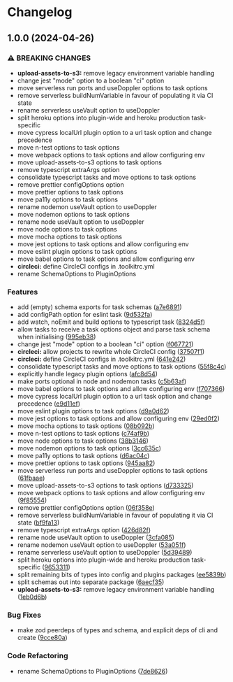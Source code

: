 # Changelog

## 1.0.0 (2024-04-26)


### ⚠ BREAKING CHANGES

* **upload-assets-to-s3:** remove legacy environment variable handling
* change jest "mode" option to a boolean "ci" option
* move serverless run ports and useDoppler options to task options
* remove serverless buildNumVariable in favour of populating it via CI state
* rename serverless useVault option to useDoppler
* split heroku options into plugin-wide and heroku production task-specific
* move cypress localUrl plugin option to a url task option and change precedence
* move n-test options to task options
* move webpack options to task options and allow configuring env
* move upload-assets-to-s3 options to task options
* remove typescript extraArgs option
* consolidate typescript tasks and move options to task options
* remove prettier configOptions option
* move prettier options to task options
* move pa11y options to task options
* rename nodemon useVault option to useDoppler
* move nodemon options to task options
* rename node useVault option to useDoppler
* move node options to task options
* move mocha options to task options
* move jest options to task options and allow configuring env
* move eslint plugin options to task options
* move babel options to task options and allow configuring env
* **circleci:** define CircleCI configs in .toolkitrc.yml
* rename SchemaOptions to PluginOptions

### Features

* add (empty) schema exports for task schemas ([a7e6891](https://github.com/Financial-Times/dotcom-tool-kit/commit/a7e68911148679be4138cb7ebf8ecc55b45a4e28))
* add configPath option for eslint task ([9d532fa](https://github.com/Financial-Times/dotcom-tool-kit/commit/9d532fa2f9438cf2b518a62fb3b306c071656429))
* add watch, noEmit and build options to typescript task ([8324d5f](https://github.com/Financial-Times/dotcom-tool-kit/commit/8324d5fec839d12b034f34ead35d62e441b60a8c))
* allow tasks to receive a task options object and parse task schema when initialising ([995eb38](https://github.com/Financial-Times/dotcom-tool-kit/commit/995eb386ce8f475c33f7edd7645b73cb57de25f8))
* change jest "mode" option to a boolean "ci" option ([f067721](https://github.com/Financial-Times/dotcom-tool-kit/commit/f0677219c15bac5da514fae6f1226317c5525e5d))
* **circleci:** allow projects to rewrite whole CircleCI config ([37507f1](https://github.com/Financial-Times/dotcom-tool-kit/commit/37507f1cad182fcc6956067017cb5ab056ea78b9))
* **circleci:** define CircleCI configs in .toolkitrc.yml ([641e242](https://github.com/Financial-Times/dotcom-tool-kit/commit/641e242f7edf95bbd7c31bcba89eb532cf9427d1))
* consolidate typescript tasks and move options to task options ([55f8c4c](https://github.com/Financial-Times/dotcom-tool-kit/commit/55f8c4caf23cb09d874eb0968172058b7d899228))
* explicitly handle legacy plugin options ([afc8d54](https://github.com/Financial-Times/dotcom-tool-kit/commit/afc8d54561bba42b133716c62e4b120dde27d8df))
* make ports optional in node and nodemon tasks ([c5b63af](https://github.com/Financial-Times/dotcom-tool-kit/commit/c5b63af05f6a7420498691966286a7059a046ff4))
* move babel options to task options and allow configuring env ([f707366](https://github.com/Financial-Times/dotcom-tool-kit/commit/f707366f27e6a38175afa7dbf2a549c0ba8f67b7))
* move cypress localUrl plugin option to a url task option and change precedence ([e9d11ef](https://github.com/Financial-Times/dotcom-tool-kit/commit/e9d11ef13ac83e567d049aa66f2878eb77d3de1c))
* move eslint plugin options to task options ([d9a0d62](https://github.com/Financial-Times/dotcom-tool-kit/commit/d9a0d62633875ca198308dae3e0e2fa35cd7c621))
* move jest options to task options and allow configuring env ([29ed0f2](https://github.com/Financial-Times/dotcom-tool-kit/commit/29ed0f2843b97732379cdf2c342de8e6ed748409))
* move mocha options to task options ([08b092b](https://github.com/Financial-Times/dotcom-tool-kit/commit/08b092bc1f3af5ee56413f17a7affdab3eed057e))
* move n-test options to task options ([c74af9b](https://github.com/Financial-Times/dotcom-tool-kit/commit/c74af9b4394493f52287c38d0b0402c9b3f61cc6))
* move node options to task options ([38b3146](https://github.com/Financial-Times/dotcom-tool-kit/commit/38b31467c94a40f009d354ac84eef1866a1e516f))
* move nodemon options to task options ([3cc635c](https://github.com/Financial-Times/dotcom-tool-kit/commit/3cc635c7afe8a63d8b20c634124e4d46dfa9e4ee))
* move pa11y options to task options ([d6ac04c](https://github.com/Financial-Times/dotcom-tool-kit/commit/d6ac04ce71eece7e0ee138cab75087c9f980c49a))
* move prettier options to task options ([945aa82](https://github.com/Financial-Times/dotcom-tool-kit/commit/945aa82a8aad8b622683eb8f07e5dc8180e93c5a))
* move serverless run ports and useDoppler options to task options ([61fbaae](https://github.com/Financial-Times/dotcom-tool-kit/commit/61fbaaec890b51861cedf6076691fa5dc1bc5873))
* move upload-assets-to-s3 options to task options ([d733325](https://github.com/Financial-Times/dotcom-tool-kit/commit/d73332579afedec9c3027c09ab1efd6f1e58d73c))
* move webpack options to task options and allow configuring env ([9f85554](https://github.com/Financial-Times/dotcom-tool-kit/commit/9f85554362cbbf4c2207e61165cf5d0ae1e0dc01))
* remove prettier configOptions option ([06f358e](https://github.com/Financial-Times/dotcom-tool-kit/commit/06f358e71f8d62ae58fe05527621ac001dcdff4b))
* remove serverless buildNumVariable in favour of populating it via CI state ([bf9fa13](https://github.com/Financial-Times/dotcom-tool-kit/commit/bf9fa136d2dd21a6f2590d5b0b5082be7ffd5983))
* remove typescript extraArgs option ([426d82f](https://github.com/Financial-Times/dotcom-tool-kit/commit/426d82f6ef3b600ec416448470ab46cb90058afe))
* rename node useVault option to useDoppler ([3cfa085](https://github.com/Financial-Times/dotcom-tool-kit/commit/3cfa0857340778d7ef09f27e1d2f809a35236df9))
* rename nodemon useVault option to useDoppler ([53a051f](https://github.com/Financial-Times/dotcom-tool-kit/commit/53a051f214620b5109a9ac2d2078298256d4b648))
* rename serverless useVault option to useDoppler ([5d39489](https://github.com/Financial-Times/dotcom-tool-kit/commit/5d3948960cb8a96f85728123f35add35b75022a2))
* split heroku options into plugin-wide and heroku production task-specific ([9653311](https://github.com/Financial-Times/dotcom-tool-kit/commit/9653311b8d9424327b6f217d626389674472d332))
* split remaining bits of types into config and plugins packages ([ee5839b](https://github.com/Financial-Times/dotcom-tool-kit/commit/ee5839b7ac6a9fc8321beb8a7503f624aabf15b7))
* split schemas out into separate package ([6aecf35](https://github.com/Financial-Times/dotcom-tool-kit/commit/6aecf3585aab155fe6f356997fd60bd5c34c38ef))
* **upload-assets-to-s3:** remove legacy environment variable handling ([1eb0d6b](https://github.com/Financial-Times/dotcom-tool-kit/commit/1eb0d6bd1a1e15e92899f9a3e7784a1928e617e4))


### Bug Fixes

* make zod peerdeps of types and schema, and explicit deps of cli and create ([9cce80a](https://github.com/Financial-Times/dotcom-tool-kit/commit/9cce80af4dcb1a066d692dafaf97767ca4a59e56))


### Code Refactoring

* rename SchemaOptions to PluginOptions ([7de8626](https://github.com/Financial-Times/dotcom-tool-kit/commit/7de862654fe2ca474ddfd6b28bc133a4de17c803))
